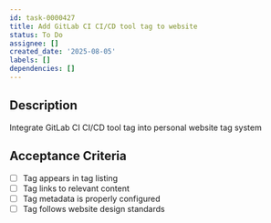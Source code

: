 ```yaml
---
id: task-0000427
title: Add GitLab CI CI/CD tool tag to website
status: To Do
assignee: []
created_date: '2025-08-05'
labels: []
dependencies: []
---
```


## Description

Integrate GitLab CI CI/CD tool tag into personal website tag system

## Acceptance Criteria

- [ ] Tag appears in tag listing
- [ ] Tag links to relevant content
- [ ] Tag metadata is properly configured
- [ ] Tag follows website design standards
